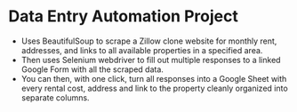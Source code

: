 # Data Entry Automation Project
* Uses BeautifulSoup to scrape a Zillow clone website for monthly rent, addresses, and links to all available properties in a specified area.
* Then uses Selenium webdriver to fill out multiple responses to a linked Google Form with all the scraped data.
* You can then, with one click, turn all responses into a Google Sheet with every rental cost, address and link to the property cleanly organized into separate columns. 
